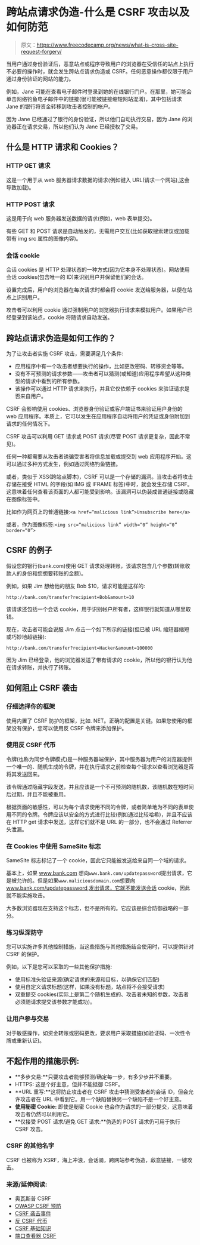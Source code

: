 # 跨站点请求伪造-什么是 CSRF 攻击以及如何防范

> 原文：<https://www.freecodecamp.org/news/what-is-cross-site-request-forgery/>

当用户通过身份验证后，恶意站点或程序导致用户的浏览器在受信任的站点上执行不必要的操作时，就会发生跨站点请求伪造或 CSRF。任何恶意操作都仅限于用户通过身份验证的网站的能力。

例如，Jane 可能在查看电子邮件时登录到她的在线银行门户。在那里，她可能会单击网络钓鱼电子邮件中的链接(很可能被链接缩短网站混淆)，其中包括请求 Jane 的银行将资金转移到攻击者控制的帐户。

因为 Jane 已经通过了银行的身份验证，所以他们自动执行交易，因为 Jane 的浏览器正在请求交易，所以他们认为 Jane 已经授权了交易。

## 什么是 HTTP 请求和 Cookies？

### HTTP GET 请求

这是一个用于从 web 服务器请求数据的请求(例如键入 URL(请求一个网站),这会导致加载)。

### HTTP POST 请求

这是用于向 web 服务器发送数据的请求(例如，web 表单提交)。

有些 GET 和 POST 请求是自动触发的，无需用户交互(比如获取搜索建议或加载带有 img src 属性的图像内容)。

### 会话 cookie

会话 cookies 是 HTTP 处理状态的一种方式(因为它本身不处理状态)。网站使用会话 cookies(包含唯一的 ID)来识别用户并保留他们的会话。

设置完成后，用户的浏览器在每次请求时都会将 cookie 发送给服务器，以便在站点上识别用户。

攻击者可以利用 cookie 通过强制用户的浏览器执行请求来模拟用户。如果用户已经登录到该站点，cookie 将随请求自动发送。

## 跨站点请求伪造是如何工作的？

为了让攻击者实施 CSRF 攻击，需要满足几个条件:

*   应用程序中有一个攻击者想要执行的操作，比如更改密码、转移资金等等。
*   没有不可预测的请求参数——攻击者可以猜测(或知道)应用程序希望从这种类型的请求中看到的所有参数。
*   该操作可以通过 HTTP 请求来执行，并且它仅依赖于 cookies 来验证请求是否来自用户。

CSRF 会影响使用 cookies、浏览器身份验证或客户端证书来验证用户身份的 web 应用程序。本质上，它可以发生在应用程序自动将用户的凭证或身份附加到请求的任何情况下。

CSRF 攻击可以利用 GET 请求或 POST 请求(尽管 POST 请求更复杂，因此不常见)。

任何一种都需要从攻击者诱骗受害者将信息加载或提交到 web 应用程序开始。这可以通过多种方式发生，例如通过网络钓鱼链接。

或者，类似于 XSS(跨站点脚本)，CSRF 可以是一个存储的漏洞。当攻击者将攻击存储在接受 HTML 的字段(如 IMG 或 IFRAME 标签)中时，就会发生存储 CSRF。这意味着任何查看该页面的人都可能受到影响。该漏洞可以伪装成普通链接或隐藏在图像标签中。

比如作为网页上的普通链接:`<a href=“malicious link”>Unsubscribe here</a>`

或者，作为图像标签:`<img src=“malicious link” width=“0” height=“0” border=“0”>`

## CSRF 的例子

假设您的银行(bank.com)使用 GET 请求处理转账，该请求包含几个参数(转账收款人的身份和您想要转账的金额)。

例如，如果 Jim 想给他的朋友 Bob $10，请求可能是这样的:

`http://bank.com/transfer?recipient=Bob&amount=10`

该请求还包括一个会话 cookie，用于识别帐户所有者，这样银行就知道从哪里取钱。

现在，攻击者可能会说服 Jim 点击一个如下所示的链接(但已被 URL 缩短器缩短或巧妙地超链接):

`http://bank.com/transfer?recipient=Hacker&amount=100000`

因为 Jim 已经登录，他的浏览器发送了带有请求的 cookie，所以他的银行认为他在请求转账，并执行了转账。

## 如何阻止 CSRF 袭击

### 仔细选择你的框架

使用内置了 CSRF 防护的框架，比如. NET。正确的配置是关键。如果您使用的框架没有保护，您可以使用反 CSRF 令牌来添加保护。

### 使用反 CSRF 代币

令牌(也称为同步令牌模式)是一种服务器端保护，其中服务器为用户的浏览器提供一个唯一的、随机生成的令牌，并在执行请求之前检查每个请求以查看浏览器是否将其发送回来。

该令牌通过隐藏字段发送，并且应该是一个不可预测的随机数，该随机数在短时间后过期，并且不能被重用。

根据页面的敏感性，可以为每个请求使用不同的令牌，或者简单地为不同的表单使用不同的令牌。令牌应该以安全的方式进行比较(例如通过比较哈希)，并且不应该在 HTTP get 请求中发送，这样它们就不是 URL 的一部分，也不会通过 Referrer 头泄漏。

### 在 Cookies 中使用 SameSite 标志

SameSite 标志标记了一个 cookie，因此它只能被发送给来自同一个域的请求。

基本上，如果 www.bank.com 想向`www.bank.com/updatepassword`提出请求，它是被允许的。但是如果`www.maliciousdomain.com`想要向 www.bank.com/updatepassword,发出请求，它就不能发送会话 cookie，因此就不能实施攻击。

大多数浏览器现在支持这个标志，但不是所有的。它应该是综合防御战略的一部分。

### 练习纵深防守

您可以实施许多其他控制措施，当这些措施与其他措施结合使用时，可以提供针对 CSRF 的保护。

例如，以下是您可以采取的一些其他保护措施:

*   使用标准头验证来源(确定请求的来源和目标，以确保它们匹配)
*   使用自定义请求标题(这样，如果没有标题，站点将不会接受请求)
*   双重提交 cookies(实际上是第二个随机生成的、攻击者未知的参数，攻击者必须随请求提交该参数才能成功)。

### 让用户参与交易

对于敏感操作，如资金转账或密码更改，要求用户采取措施(如验证码、一次性令牌或重新认证)。

## 不起作用的措施示例:

*   **多步交易:**只要攻击者能够预测/确定每一步，有多少步并不重要。
*   HTTPS: 这是个好主意，但并不能抵御 CSRF。
*   **URL 重写:**这将防止攻击者在 CSRF 攻击中猜测受害者的会话 ID，但会允许攻击者在 URL 中看到它。用一个缺陷替换另一个缺陷不是一个好主意。
*   **使用秘密 Cookie:** 即使是秘密 Cookie 也会作为请求的一部分提交，这意味着攻击者仍然可以利用它。
*   **仅接受 POST 请求/避免 GET 请求:**伪造的 POST 请求仍可用于执行 CSRF 攻击。

### CSRF 的其他名字

CSRF 也被称为 XSRF，海上冲浪，会话骑，跨网站参考伪造，敌意链接，一键攻击。

### 来源/延伸阅读:

*   奥瓦斯普 CSRF
*   [OWASP CSRF 预防](https://owasp.org/www-community/attacks/csrf)
*   [CSRF 袭击事件](https://www.netsparker.com/blog/web-security/csrf-cross-site-request-forgery/)
*   [反 CSRF 代币](https://www.netsparker.com/blog/web-security/protecting-website-using-anti-csrf-token/)
*   [CSRF 基础知识](https://www.acunetix.com/websitesecurity/csrf-attacks/)
*   [端口查看器 CSRF](https://portswigger.net/web-security/csrf)